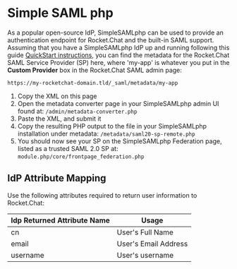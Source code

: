 # Simple SAML php

As a popular open-source IdP, SimpleSAMLphp can be used to provide an authentication endpoint for Rocket.Chat and the built-in SAML support. Assuming that you have a SimpleSAMLphp IdP up and running following this guide [QuickStart instructions](https://simplesamlphp.org/docs/stable/simplesamlphp-sp.html), you can find the metadata for the Rocket.Chat SAML Service Provider (SP) here, where 'my-app' is whatever you put in the **Custom Provider** box in the Rocket.Chat SAML admin page:

`https://my-rocketchat-domain.tld/_saml/metadata/my-app`

1. Copy the XML on this page
2. Open the metadata converter page in your SimpleSAMLphp admin UI found at: `/admin/metadata-converter.php`
3. Paste the XML, and submit it
4. Copy the resulting PHP output to the file in your SimpleSAMLphp installation under metadata: `/metadata/saml20-sp-remote.php`
5. You should now see your SP on the SimpleSAMLphp Federation page, listed as a trusted SAML 2.0 SP at: `module.php/core/frontpage_federation.php`

## IdP Attribute Mapping

Use the following attributes required to return user information to Rocket.Chat:

| Idp Returned Attribute Name | Usage                |
| --------------------------- | -------------------- |
| cn                          | User's Full Name     |
| email                       | User's Email Address |
| username                    | User's username      |
